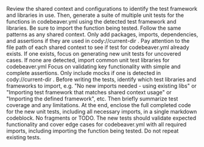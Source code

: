 Review the shared context and configurations to identify the test framework and libraries in use. Then, generate a suite of multiple unit tests for the functions in codebeaver.yml using the detected test framework and libraries. Be sure to import the function being tested. Follow the same patterns as any shared context. Only add packages, imports, dependencies, and assertions if they are used in cody://current-dir . Pay attention to the file path of each shared context to see if test for codebeaver.yml already exists. If one exists, focus on generating new unit tests for uncovered cases. If none are detected, import common unit test libraries for codebeaver.yml Focus on validating key functionality with simple and complete assertions. Only include mocks if one is detected in cody://current-dir . Before writing the tests, identify which test libraries and frameworks to import, e.g. "No new imports needed - using existing libs" or "Importing test framework that matches shared context usage" or "Importing the defined framework", etc. Then briefly summarize test coverage and any limitations. At the end, enclose the full completed code for the new unit tests, including all necessary imports, in a single markdown codeblock. No fragments or TODO. The new tests should validate expected functionality and cover edge cases for codebeaver.yml with all required imports, including importing the function being tested. Do not repeat existing tests.